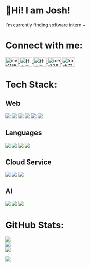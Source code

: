 <!-- Introduction -->
<h1>🥸Hi! I am Josh!</h1>
<p>I'm currently finding software intern ~</p>

<!-- Connect with me Section -->
<div class="section">
  <h1>Connect with me:</h1>
  <p align="left">
    <a href="https://twitter.com/icer11552889" target="blank">
      <img align="center" src="https://raw.githubusercontent.com/rahuldkjain/github-profile-readme-generator/master/src/images/icons/Social/twitter.svg" alt="icer11552889" height="30" width="40" />
    </a>
    <a href="https://fb.com/杜宗羲" target="blank">
      <img align="center" src="https://raw.githubusercontent.com/rahuldkjain/github-profile-readme-generator/master/src/images/icons/Social/facebook.svg" alt="杜宗羲" height="30" width="40" />
    </a>
    <a href="https://instagram.com/杜宗羲" target="blank">
      <img align="center" src="https://raw.githubusercontent.com/rahuldkjain/github-profile-readme-generator/master/src/images/icons/Social/instagram.svg" alt="杜宗羲" height="30" width="40" />
    </a>
    <a href="https://www.leetcode.com/icer7260" target="blank">
      <img align="center" src="https://raw.githubusercontent.com/rahuldkjain/github-profile-readme-generator/master/src/images/icons/Social/leet-code.svg" alt="icer7260" height="30" width="40" />
    </a>
    <a href="https://discord.gg/trash7260" target="blank">
      <img align="center" src="https://raw.githubusercontent.com/rahuldkjain/github-profile-readme-generator/master/src/images/icons/Social/discord.svg" alt="trash7260" height="30" width="40" />
    </a>
  </p>
</div>


<!-- Tech Stack Section -->
<div class="section">
  <h1>Tech Stack:</h1>
  <h2>Web</h2>
  <!-- Tech Stack Images -->
  <img src="https://img.shields.io/badge/React-20232A?style=for-the-badge&logo=react&logoColor=61DAFB">
  <img src="https://img.shields.io/badge/tailwindcss-%2338B2AC.svg?style=for-the-badge&logo=tailwind-css&logoColor=white">
  <img src="https://img.shields.io/badge/node.js-6DA55F?style=for-the-badge&logo=node.js&logoColor=white">
  <img src="https://img.shields.io/badge/express.js-%23404d59.svg?style=for-the-badge&logo=express&logoColor=%2361DAFB">
  <img src="https://img.shields.io/badge/GitHub_Actions-2088FF?style=for-the-badge&logo=github-actions&logoColor=white">
  <img src="https://img.shields.io/badge/docker-%230db7ed.svg?style=for-the-badge&logo=docker&logoColor=white">
</div>

<div class="section"> 
  <h2>Languages</h2>
  <!-- Language Images -->
  <img src="https://img.shields.io/badge/c++-%2300599C.svg?style=for-the-badge&logo=c%2B%2B&logoColor=white">
  <img src="https://img.shields.io/badge/python-3670A0?style=for-the-badge&logo=python&logoColor=ffdd54">
  <img src="https://img.shields.io/badge/typescript-%23007ACC.svg?style=for-the-badge&logo=typescript&logoColor=white">
  <img src="https://img.shields.io/badge/javascript-%23323330.svg?style=for-the-badge&logo=javascript&logoColor=%23F7DF1E">
</div>

<div class="section">  
  <h2>Cloud Service</h2>
  <!-- Cloud Service Images -->
  <img src="https://img.shields.io/badge/AWS-%23FF9900.svg?style=for-the-badge&logo=amazon-aws&logoColor=white">
  <img src="https://img.shields.io/badge/firebase-%23039BE5.svg?style=for-the-badge&logo=firebase">
  <img src="https://img.shields.io/badge/vercel-%23000000.svg?style=for-the-badge&logo=vercel&logoColor=white">
</div>

<div class="section">   
  <h2>AI</h2>
  <!-- AI Images -->
  <img src="https://img.shields.io/badge/pandas-%23150458.svg?style=for-the-badge&logo=pandas&logoColor=white">
  <img src="https://img.shields.io/badge/PyTorch-%23EE4C2C.svg?style=for-the-badge&logo=PyTorch&logoColor=white">
  <img src="https://img.shields.io/badge/TensorFlow-%23FF6F00.svg?style=for-the-badge&logo=TensorFlow&logoColor=white">
</div>

<!-- GitHub Stats Section -->
<div class="section">
  <h1>GitHub Stats:</h1>
  <p>
    <img src="https://github-readme-stats.vercel.app/api?username=joshtu0627&theme=dark&hide_border=false&include_all_commits=false&count_private=false"><br/>
    <img src="https://github-readme-streak-stats.herokuapp.com/?user=joshtu0627&theme=dark&hide_border=false"><br/>
    <img src="https://github-readme-stats.vercel.app/api/top-langs/?username=joshtu0627&theme=dark&hide_border=false&include_all_commits=false&count_private=false&layout=compact">
  </p>
</div>

<!-- Visit Count -->
<div>
  <a href="https://visitcount.itsvg.in">
    <img src="https://visitcount.itsvg.in/api?id=joshtu0627&icon=0&color=0">
  </a>
</div>

<!-- Footer -->
<!-- Proudly created with GPRM ( https://gprm.itsvg.in ) -->
